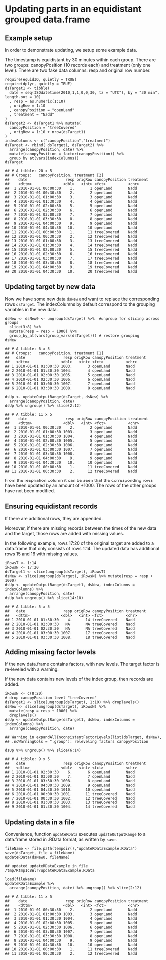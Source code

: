 <!--
rmarkdown::render("vignettes/updateOututRange.Rmd", output_format = "md_document")
-->
Updating parts in an equidistant grouped data.frame
===================================================

Example setup
-------------

In order to demonstrate updating, we setup some example data.

The timestamp is equidistant by 30 minutes within each group. There are
two groups: canopyPosition (10 records each) and treatment (only one
level). There are two fake data columns: resp and original row number.

    require(equidIO, quietly = TRUE)
    require(dplyr, quietly = TRUE)
    dsTarget1 <- tibble(
      date = seq(ISOdatetime(2010,1,1,0,0,30, tz = "UTC"), by = "30 min", length.out = 10)
      , resp = as.numeric(1:10)
      , origRow = 1:10
      , canopyPosition = "openLand"
      , treatment = "Nadd"
    )
    dsTarget2 <- dsTarget1 %>% mutate(
      canopyPosition = "treeCovered"
      , origRow = 1:10 + nrow(dsTarget1)
    )
    indexColumns <- c("canopyPosition","treatment")
    dsTarget <- rbind( dsTarget1, dsTarget2) %>%
      arrange(canopyPosition, date) %>%
      mutate(canopyPosition = factor(canopyPosition)) %>% 
      group_by_at(vars(indexColumns))
    dsTarget

    ## # A tibble: 20 x 5
    ## # Groups:   canopyPosition, treatment [2]
    ##    date                 resp origRow canopyPosition treatment
    ##    <dttm>              <dbl>   <int> <fct>          <chr>    
    ##  1 2010-01-01 00:00:30    1.       1 openLand       Nadd     
    ##  2 2010-01-01 00:30:30    2.       2 openLand       Nadd     
    ##  3 2010-01-01 01:00:30    3.       3 openLand       Nadd     
    ##  4 2010-01-01 01:30:30    4.       4 openLand       Nadd     
    ##  5 2010-01-01 02:00:30    5.       5 openLand       Nadd     
    ##  6 2010-01-01 02:30:30    6.       6 openLand       Nadd     
    ##  7 2010-01-01 03:00:30    7.       7 openLand       Nadd     
    ##  8 2010-01-01 03:30:30    8.       8 openLand       Nadd     
    ##  9 2010-01-01 04:00:30    9.       9 openLand       Nadd     
    ## 10 2010-01-01 04:30:30   10.      10 openLand       Nadd     
    ## 11 2010-01-01 00:00:30    1.      11 treeCovered    Nadd     
    ## 12 2010-01-01 00:30:30    2.      12 treeCovered    Nadd     
    ## 13 2010-01-01 01:00:30    3.      13 treeCovered    Nadd     
    ## 14 2010-01-01 01:30:30    4.      14 treeCovered    Nadd     
    ## 15 2010-01-01 02:00:30    5.      15 treeCovered    Nadd     
    ## 16 2010-01-01 02:30:30    6.      16 treeCovered    Nadd     
    ## 17 2010-01-01 03:00:30    7.      17 treeCovered    Nadd     
    ## 18 2010-01-01 03:30:30    8.      18 treeCovered    Nadd     
    ## 19 2010-01-01 04:00:30    9.      19 treeCovered    Nadd     
    ## 20 2010-01-01 04:30:30   10.      20 treeCovered    Nadd

Updating target by new data
---------------------------

Now we have some new data `dsNew` and want to replace the corresponding
rows `dsTarget`. The indexColumns by default correspond to the grouping
variables in the new data.

    dsNew <- dsNew0 <- ungroup(dsTarget) %>%  #ungroup for slicing across groups
      slice(3:8) %>%
      mutate(resp = resp + 1000) %>% 
      group_by_at(vars(group_vars(dsTarget))) # restore grouping
    dsNew

    ## # A tibble: 6 x 5
    ## # Groups:   canopyPosition, treatment [1]
    ##   date                 resp origRow canopyPosition treatment
    ##   <dttm>              <dbl>   <int> <fct>          <chr>    
    ## 1 2010-01-01 01:00:30 1003.       3 openLand       Nadd     
    ## 2 2010-01-01 01:30:30 1004.       4 openLand       Nadd     
    ## 3 2010-01-01 02:00:30 1005.       5 openLand       Nadd     
    ## 4 2010-01-01 02:30:30 1006.       6 openLand       Nadd     
    ## 5 2010-01-01 03:00:30 1007.       7 openLand       Nadd     
    ## 6 2010-01-01 03:30:30 1008.       8 openLand       Nadd

    dsUp <- updateOutputRange(dsTarget, dsNew) %>%
      arrange(canopyPosition, date)
    dsUp %>% ungroup() %>% slice(2:12)

    ## # A tibble: 11 x 5
    ##    date                 resp origRow canopyPosition treatment
    ##    <dttm>              <dbl>   <int> <fct>          <chr>    
    ##  1 2010-01-01 00:30:30    2.       2 openLand       Nadd     
    ##  2 2010-01-01 01:00:30 1003.       3 openLand       Nadd     
    ##  3 2010-01-01 01:30:30 1004.       4 openLand       Nadd     
    ##  4 2010-01-01 02:00:30 1005.       5 openLand       Nadd     
    ##  5 2010-01-01 02:30:30 1006.       6 openLand       Nadd     
    ##  6 2010-01-01 03:00:30 1007.       7 openLand       Nadd     
    ##  7 2010-01-01 03:30:30 1008.       8 openLand       Nadd     
    ##  8 2010-01-01 04:00:30    9.       9 openLand       Nadd     
    ##  9 2010-01-01 04:30:30   10.      10 openLand       Nadd     
    ## 10 2010-01-01 00:00:30    1.      11 treeCovered    Nadd     
    ## 11 2010-01-01 00:30:30    2.      12 treeCovered    Nadd

From the respiration column it can be seen that the corresponding rows
have been updated by an amount of +1000. The rows of the other groups
have not been modified.

Ensuring equidistant records
----------------------------

If there are additional rows, they are appended.

Moreover, if there are missing records between the times of the new data
and the target, those rows are added with missing values.

In the following example, rows 17:20 of the original target are added to
a data.frame that only consists of rows 1:14. The updated data has
additional rows 15 and 16 with missing values.

    iRowsT <- 1:14
    iRowsN <- 17:20
    dsTarget1 <- slice(ungroup(dsTarget), iRowsT)
    dsNew <- slice(ungroup(dsTarget), iRowsN) %>% mutate(resp = resp + 1000)
    dsUp <- updateOutputRange(dsTarget1, dsNew, indexColumns = indexColumns) %>%
      arrange(canopyPosition, date)
    dsUp %>% ungroup() %>% slice(14:18)

    ## # A tibble: 5 x 5
    ##   date                 resp origRow canopyPosition treatment
    ##   <dttm>              <dbl>   <int> <fct>          <chr>    
    ## 1 2010-01-01 01:30:30    4.      14 treeCovered    Nadd     
    ## 2 2010-01-01 02:00:30   NA       NA treeCovered    Nadd     
    ## 3 2010-01-01 02:30:30   NA       NA treeCovered    Nadd     
    ## 4 2010-01-01 03:00:30 1007.      17 treeCovered    Nadd     
    ## 5 2010-01-01 03:30:30 1008.      18 treeCovered    Nadd

Adding missing factor levels
----------------------------

If the new data.frame contains factors, with new levels. The target
factor is re-leveled with a warning.

If the new data contains new levels of the index group, then records are
added.

    iRowsN <- c(8:20)
    # drop canopyPosition level "treeCovered"
    dsTarget1 <- slice(ungroup(dsTarget), 1:10) %>% droplevels() 
    dsNew <- slice(ungroup(dsTarget), iRowsN) %>%  
      mutate(resp = resp + 1000) %>% 
      droplevels()
    dsUp <- updateOutputRange(dsTarget1, dsNew, indexColumns = indexColumns) %>%
      arrange(canopyPosition, date)

    ## Warning in expandAllInconsistentFactorLevels(list(dsTarget, dsNew),
    ## .noWarningCols = ".group"): releveling factors canopyPosition

    dsUp %>% ungroup() %>% slice(6:14)

    ## # A tibble: 9 x 5
    ##   date                 resp origRow canopyPosition treatment
    ##   <dttm>              <dbl>   <int> <fct>          <chr>    
    ## 1 2010-01-01 02:30:30    6.       6 openLand       Nadd     
    ## 2 2010-01-01 03:00:30    7.       7 openLand       Nadd     
    ## 3 2010-01-01 03:30:30 1008.       8 openLand       Nadd     
    ## 4 2010-01-01 04:00:30 1009.       9 openLand       Nadd     
    ## 5 2010-01-01 04:30:30 1010.      10 openLand       Nadd     
    ## 6 2010-01-01 00:00:30 1001.      11 treeCovered    Nadd     
    ## 7 2010-01-01 00:30:30 1002.      12 treeCovered    Nadd     
    ## 8 2010-01-01 01:00:30 1003.      13 treeCovered    Nadd     
    ## 9 2010-01-01 01:30:30 1004.      14 treeCovered    Nadd

Updating data in a file
-----------------------

Convenience, function `updateRData` executes `updateOutputRange` to a
data.frame stored in .RData format, as written by `save`.

    fileName <- file.path(tempdir(),"updateRDataExample.RData")
    save(dsTarget, file = fileName)
    updateRData(dsNew0, fileName)

    ## updated updateRDataExample in file /tmp/Rtmp1c8Wlr/updateRDataExample.RData

    load(fileName)
    updateRDataExample %>% 
      arrange(canopyPosition, date) %>% ungroup() %>% slice(2:12)

    ## # A tibble: 11 x 5
    ##    date                 resp origRow canopyPosition treatment
    ##    <dttm>              <dbl>   <int> <fct>          <chr>    
    ##  1 2010-01-01 00:30:30    2.       2 openLand       Nadd     
    ##  2 2010-01-01 01:00:30 1003.       3 openLand       Nadd     
    ##  3 2010-01-01 01:30:30 1004.       4 openLand       Nadd     
    ##  4 2010-01-01 02:00:30 1005.       5 openLand       Nadd     
    ##  5 2010-01-01 02:30:30 1006.       6 openLand       Nadd     
    ##  6 2010-01-01 03:00:30 1007.       7 openLand       Nadd     
    ##  7 2010-01-01 03:30:30 1008.       8 openLand       Nadd     
    ##  8 2010-01-01 04:00:30    9.       9 openLand       Nadd     
    ##  9 2010-01-01 04:30:30   10.      10 openLand       Nadd     
    ## 10 2010-01-01 00:00:30    1.      11 treeCovered    Nadd     
    ## 11 2010-01-01 00:30:30    2.      12 treeCovered    Nadd
